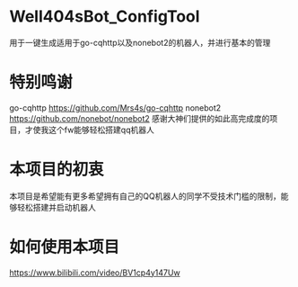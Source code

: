 # Well404sBot_ConfigTool
用于一键生成适用于go-cqhttp以及nonebot2的机器人，并进行基本的管理
# 特别鸣谢
go-cqhttp https://github.com/Mrs4s/go-cqhttp
nonebot2 https://github.com/nonebot/nonebot2
感谢大神们提供的如此高完成度的项目，才使我这个fw能够轻松搭建qq机器人
# 本项目的初衷
本项目是希望能有更多希望拥有自己的QQ机器人的同学不受技术门槛的限制，能够轻松搭建并启动机器人
# 如何使用本项目
https://www.bilibili.com/video/BV1cp4y147Uw
